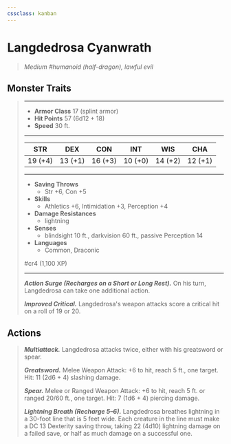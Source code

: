 ```yaml
---
cssclass: kanban
---
```


# Langdedrosa Cyanwrath
>*Medium #humanoid (half-dragon), lawful evil*
## Monster Traits
>___
>- **Armor Class** 17 (splint armor)
>- **Hit Points** 57 (6d12 + 18)
>- **Speed** 30 ft.
>___
>|STR|DEX|CON|INT|WIS|CHA|
>|:---:|:---:|:---:|:---:|:---:|:---:|
>|19 (+4)|13 (+1)|16 (+3)|10 (+0)|14 (+2)|12 (+1)|
>___
>- **Saving Throws**
>	 - Str +6, Con +5
>- **Skills**
>	 - Athletics +6, Intimidation +3, Perception +4
>- **Damage Resistances**
>	 - lightning
>- **Senses**
>	 - blindsight 10 ft., darkvision 60 ft., passive Perception 14
>- **Languages**
>	 - Common, Draconic
>
> #cr4 (1,100 XP)
>___
>***Action Surge (Recharges on a Short or Long Rest).*** On his turn, Langdedrosa can take one additional action.  
>
>***Improved Critical.*** Langdedrosa's weapon attacks score a critical hit on a roll of 19 or 20.  
>
## Actions
>***Multiattack.*** Langdedrosa attacks twice, either with his greatsword or spear.  
>
>***Greatsword.*** Melee Weapon Attack: +6 to hit, reach 5 ft., one target. Hit: 11 (2d6 + 4) slashing damage.  
>
>***Spear.*** Melee  or Ranged Weapon Attack: +6 to hit, reach 5 ft. or ranged 20/60 ft., one target. Hit: 7 (1d6 + 4) piercing damage.  
>
>***Lightning Breath (Recharge 5–6).*** Langdedrosa breathes lightning in a 30-foot line that is 5 feet wide. Each creature in the line must make a DC 13 Dexterity saving throw, taking 22 (4d10) lightning damage on a failed save, or half as much damage on a successful one.